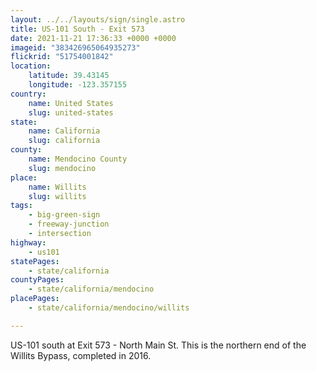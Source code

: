 ```yaml
---
layout: ../../layouts/sign/single.astro
title: US-101 South - Exit 573
date: 2021-11-21 17:36:33 +0000 +0000
imageid: "383426965064935273"
flickrid: "51754001842"
location:
    latitude: 39.43145
    longitude: -123.357155
country:
    name: United States
    slug: united-states
state:
    name: California
    slug: california
county:
    name: Mendocino County
    slug: mendocino
place:
    name: Willits
    slug: willits
tags:
    - big-green-sign
    - freeway-junction
    - intersection
highway:
    - us101
statePages:
    - state/california
countyPages:
    - state/california/mendocino
placePages:
    - state/california/mendocino/willits

---
```

US-101 south at Exit 573 - North Main St.  This is the northern end of the Willits Bypass, completed in 2016.